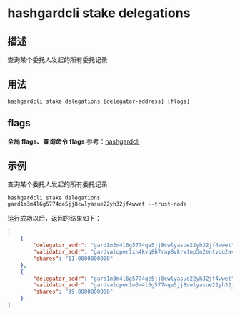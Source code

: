 # hashgardcli stake delegations

## 描述

查询某个委托人发起的所有委托记录

## 用法

```
hashgardcli stake delegations [delegator-address] [flags]
```

## flags

**全局 flags、查询命令 flags** 参考：[hashgardcli](../README.md)

## 示例

查询某个委托人发起的所有委托记录

```
hashgardcli stake delegations gard1m3m4l6g5774qe5jj8cwlyasue22yh32jf4wwet --trust-node
```

运行成功以后，返回的结果如下：

```json
[
    {
        "delegator_addr": "gard1m3m4l6g5774qe5jj8cwlyasue22yh32jf4wwet",
        "validator_addr": "gardvaloper1xn4kvq867rap8vkrwfnp5n2entvpq2avtd0ytq",
        "shares": "11.0000000000"
    },
    {
        "delegator_addr": "gard1m3m4l6g5774qe5jj8cwlyasue22yh32jf4wwet",
        "validator_addr": "gardvaloper1m3m4l6g5774qe5jj8cwlyasue22yh32jmhrxfx",
        "shares": "99.0000000000"
    }
]
```
